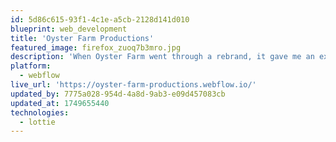 ```yaml
---
id: 5d86c615-93f1-4c1e-a5cb-2128d141d010
blueprint: web_development
title: 'Oyster Farm Productions'
featured_image: firefox_zuoq7b3mro.jpg
description: 'When Oyster Farm went through a rebrand, it gave me an excuse to not only build a new website, but learn a new platform in the process. Coming from Squarespace, Webflow brought so many more options for customization and interactivity. Although the migration was put on hold, I look forward to making the switch over complete and not looking back.'
platform:
  - webflow
live_url: 'https://oyster-farm-productions.webflow.io/'
updated_by: 7775a028-954d-4a8d-9ab3-e09d457083cb
updated_at: 1749655440
technologies:
  - lottie
---
```

